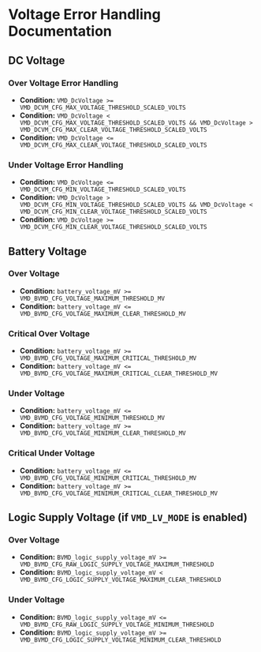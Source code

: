 # Voltage Error Handling Documentation

## DC Voltage

### Over Voltage Error Handling

- **Condition:** `VMD_DcVoltage >= VMD_DCVM_CFG_MAX_VOLTAGE_THRESHOLD_SCALED_VOLTS`
- **Condition:** `VMD_DcVoltage < VMD_DCVM_CFG_MAX_VOLTAGE_THRESHOLD_SCALED_VOLTS && VMD_DcVoltage > VMD_DCVM_CFG_MAX_CLEAR_VOLTAGE_THRESHOLD_SCALED_VOLTS`
- **Condition:** `VMD_DcVoltage <= VMD_DCVM_CFG_MAX_CLEAR_VOLTAGE_THRESHOLD_SCALED_VOLTS`

### Under Voltage Error Handling

- **Condition:** `VMD_DcVoltage <= VMD_DCVM_CFG_MIN_VOLTAGE_THRESHOLD_SCALED_VOLTS`
- **Condition:** `VMD_DcVoltage > VMD_DCVM_CFG_MIN_VOLTAGE_THRESHOLD_SCALED_VOLTS && VMD_DcVoltage < VMD_DCVM_CFG_MIN_CLEAR_VOLTAGE_THRESHOLD_SCALED_VOLTS`
- **Condition:** `VMD_DcVoltage >= VMD_DCVM_CFG_MIN_CLEAR_VOLTAGE_THRESHOLD_SCALED_VOLTS`

## Battery Voltage

### Over Voltage

- **Condition:** `battery_voltage_mV >= VMD_BVMD_CFG_VOLTAGE_MAXIMUM_THRESHOLD_MV`
- **Condition:** `battery_voltage_mV <= VMD_BVMD_CFG_VOLTAGE_MAXIMUM_CLEAR_THRESHOLD_MV`

### Critical Over Voltage

- **Condition:** `battery_voltage_mV >= VMD_BVMD_CFG_VOLTAGE_MAXIMUM_CRITICAL_THRESHOLD_MV`
- **Condition:** `battery_voltage_mV <= VMD_BVMD_CFG_VOLTAGE_MAXIMUM_CRITICAL_CLEAR_THRESHOLD_MV`

### Under Voltage

- **Condition:** `battery_voltage_mV <= VMD_BVMD_CFG_VOLTAGE_MINIMUM_THRESHOLD_MV`
- **Condition:** `battery_voltage_mV >= VMD_BVMD_CFG_VOLTAGE_MINIMUM_CLEAR_THRESHOLD_MV`

### Critical Under Voltage

- **Condition:** `battery_voltage_mV <= VMD_BVMD_CFG_VOLTAGE_MINIMUM_CRITICAL_THRESHOLD_MV`
- **Condition:** `battery_voltage_mV >= VMD_BVMD_CFG_VOLTAGE_MINIMUM_CRITICAL_CLEAR_THRESHOLD_MV`

## Logic Supply Voltage (if `VMD_LV_MODE` is enabled)

### Over Voltage

- **Condition:** `BVMD_logic_supply_voltage_mV >= VMD_BVMD_CFG_RAW_LOGIC_SUPPLY_VOLTAGE_MAXIMUM_THRESHOLD`
- **Condition:** `BVMD_logic_supply_voltage_mV < VMD_BVMD_CFG_LOGIC_SUPPLY_VOLTAGE_MAXIMUM_CLEAR_THRESHOLD`

### Under Voltage

- **Condition:** `BVMD_logic_supply_voltage_mV <= VMD_BVMD_CFG_RAW_LOGIC_SUPPLY_VOLTAGE_MINIMUM_THRESHOLD`
- **Condition:** `BVMD_logic_supply_voltage_mV >= VMD_BVMD_CFG_LOGIC_SUPPLY_VOLTAGE_MINIMUM_CLEAR_THRESHOLD`
